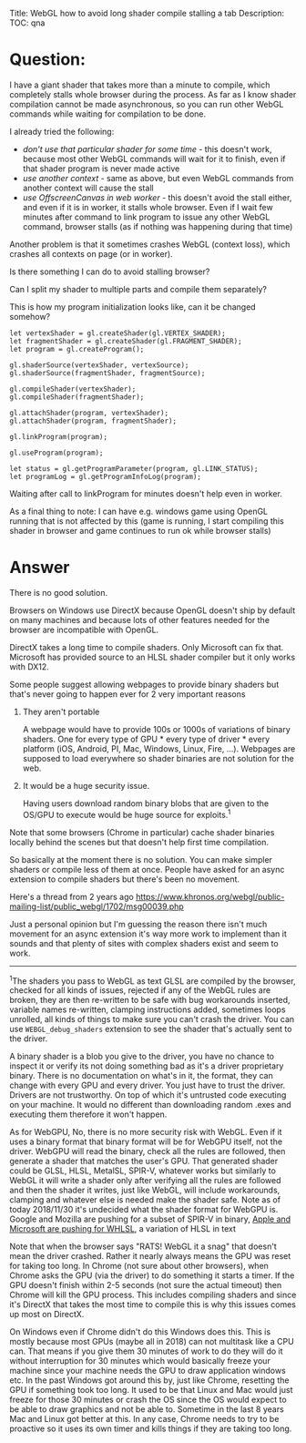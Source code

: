 Title: WebGL how to avoid long shader compile stalling a tab
Description:
TOC: qna

# Question:

I have a giant shader that takes more than a minute to compile, which completely stalls whole browser during the process. As far as I know shader compilation cannot be made asynchronous, so you can run other WebGL commands while waiting for compilation to be done.

I already tried the following:

- *don't use that particular shader for some time* - this doesn't work, because most other WebGL commands will wait for it to finish, even if that shader program is never made active
- *use another context* - same as above, but even WebGL commands from another context will cause the stall
- *use OffscreenCanvas in web worker* - this doesn't avoid the stall either, and even if it is in worker, it stalls whole browser. Even if I wait few minutes after command to link program to issue any other WebGL command, browser stalls (as if nothing was happening during that time)

Another problem is that it sometimes crashes WebGL (context loss), which crashes all contexts on page (or in worker).

Is there something I can do to avoid stalling browser?

Can I split my shader to multiple parts and compile them separately?

This is how my program initialization looks like, can it be changed somehow?

    let vertexShader = gl.createShader(gl.VERTEX_SHADER);
    let fragmentShader = gl.createShader(gl.FRAGMENT_SHADER);
    let program = gl.createProgram();

    gl.shaderSource(vertexShader, vertexSource);
    gl.shaderSource(fragmentShader, fragmentSource);

    gl.compileShader(vertexShader);
    gl.compileShader(fragmentShader);

    gl.attachShader(program, vertexShader);
    gl.attachShader(program, fragmentShader);

    gl.linkProgram(program);

    gl.useProgram(program);

    let status = gl.getProgramParameter(program, gl.LINK_STATUS);
    let programLog = gl.getProgramInfoLog(program);

Waiting after call to linkProgram for minutes doesn't help even in worker.

As a final thing to note: I can have e.g. windows game using OpenGL running that is not affected by this (game is running, I start compiling this shader in browser and game continues to run ok while browser stalls)

# Answer

There is no good solution. 

Browsers on Windows use DirectX because OpenGL doesn't ship by default on many machines and because lots of other features needed for the browser are incompatible with OpenGL. 

DirectX takes a long time to compile shaders. Only Microsoft can fix that. Microsoft has provided source to an HLSL shader compiler but it only works with DX12.

Some people suggest allowing webpages to provide binary shaders but that's never going to happen ever for 2 very important reasons

1. They aren't portable

   A webpage would have to provide 100s or 1000s of variations of binary shaders. One for every type of GPU * every type of driver * every platform (iOS, Android, PI, Mac, Windows, Linux, Fire, ...). Webpages are supposed to load everywhere so shader binaries are not solution for the web.

2. It would be a huge security issue.

   Having users download random binary blobs that are given to the OS/GPU to execute would be huge source for exploits.<sup>1</sup>

Note that some browsers (Chrome in particular) cache shader binaries locally behind the scenes but that doesn't help first time compilation.

So basically at the moment there is no solution. You can make simpler shaders or compile less of them at once. People have asked for an async extension to compile shaders but there's been no movement. 

Here's a thread from 2 years ago
https://www.khronos.org/webgl/public-mailing-list/public_webgl/1702/msg00039.php

Just a personal opinion but I'm guessing the reason there isn't much movement for an async extension it's way more work to implement than it sounds and that plenty of sites with complex shaders exist and seem to work.

---

<sup>1</sup>The shaders you pass to WebGL as text GLSL are compiled by the browser, checked for all kinds of issues, rejected if any of the WebGL rules are broken, they are then re-written to be safe with bug workarounds inserted, variable names re-written, clamping instructions added, sometimes loops unrolled, all kinds of things to make sure you can't crash the driver. You can use `WEBGL_debug_shaders` extension to see the shader that's actually sent to the driver. 

   A binary shader is a blob you give to the driver, you have no chance to inspect it or verify its not doing something bad as it's a driver proprietary binary. There is no documentation on what's in it, the format, they can change with every GPU and every driver. You just have to trust the driver. Drivers are not trustworthy. On top of which it's untrusted code executing on your machine. It would no different than downloading random .exes and executing them therefore it won't happen.

   As for WebGPU, No, there is no more security risk with WebGL. Even if it uses a binary format that binary format will be for WebGPU itself, not the driver. WebGPU will read the binary, check all the rules are followed, then generate a shader that matches the user's GPU. That generated shader could be GLSL, HLSL, MetalSL, SPIR-V, whatever works but similarly to WebGL it will write a shader only after verifying all the rules are followed and then the shader it writes, just like WebGL, will include workarounds, clamping and whatever else is needed make the shader safe. Note as of today 2018/11/30 it's undecided what the shader format for WebGPU is. Google and Mozilla are pushing for a subset of SPIR-V in binary, [Apple and Microsoft are pushing for WHLSL](https://webkit.org/blog/8482/web-high-level-shading-language/), a variation of HLSL in text

Note that when the browser says "RATS! WebGL it a snag" that doesn't mean the driver crashed. Rather it nearly always means the GPU was reset for taking too long. In Chrome (not sure about other browsers), when Chrome asks the GPU (via the driver) to do something it starts a timer. If the GPU doesn't finish within 2-5 seconds (not sure the actual timeout) then Chrome will kill the GPU process. This includes compiling shaders and since it's DirectX that takes the most time to compile this is why this issues comes up most on DirectX.

On Windows even if Chrome didn't do this Windows does this. This is mostly because most GPUs (maybe all in 2018) can not multitask like a CPU can. That means if you give them 30 minutes of work to do they will do it without interruption for 30 minutes which would basically freeze your machine since your machine needs the GPU to draw application windows etc. In the past Windows got around this by, just like Chrome, resetting the GPU if something took too long. It used to be that Linux and Mac would just freeze for those 30 minutes or crash the OS since the OS would expect to be able to draw graphics and not be able to. Sometime in the last 8 years Mac and Linux got better at this. In any case, Chrome needs to try to be proactive so it uses its own timer and kills things if they are taking too long.
